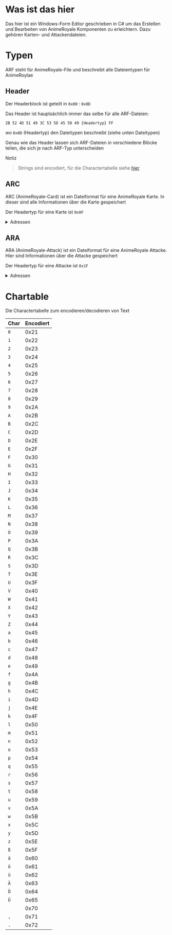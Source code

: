 ﻿# Was ist das hier

Das hier ist ein Windows-Form Editor geschrieben in C# um das Erstellen und Bearbeiten von AnimeRoyale Komponenten zu erleichtern. 
Dazu gehören Karten- und Attackendateien.

# Typen

ARF steht für AnimeRoyale-File und beschreibt alle Dateientypen für AnimeRoylae


## Header

Der Headerblock ist geteilt in `0x00` : `0x0D`

Das Header ist hauptsächlich immer das selbe für alle ARF-Dateien:
```
2B 52 4D 51 49 3C 53 5D 45 50 49 {Headertyp} FF
```
wo `0x0D` (Headertyp) den Dateitypen beschreibt (siehe unten Dateitypen)

Genau wie das Header lassen sich ARF-Dateien in verschiedene Blöcke teilen, die sich je nach ARF-Typ unterscheiden



Notiz
> Strings sind encodiert, für die Charactertabelle siehe [hier](#Chartable)

## ARC

ARC (AnimeRoyale-Card) ist ein Dateiformat für eine AnimeRoyale Karte.
In dieser sind alle Informationen über die Karte gespeichert

Der Headertyp für eine Karte ist `0x0F`

<details>
<summary>Adressen</summary>

Hier ist die Liste von Adressen in der Karte

> Die Adressen sind alle relativ zum Block, das heißt 0x00 würde das 0te byte vom unterteilten Block sein


### Kartendetails

Allgemeine Daten über die Karte

`0x0D` : `0x15D`

|		Inhalt		|		Adresse		|		 Typ		|							Beschreibung						|
|-------------------|-------------------|-------------------|---------------------------------------------------------------|
|ID					|`0x000`  :  `0x002`|ushort				|Die ID von der Karte											|
|Name				|`0x002`  :  `0x022`|string				|Der Name der Karte												|
|Beschreibung		|`0x022`  :  `0x122`|string				|Beschreibung der Karte											|
|Herkunft			|`0x122`  :  `0x142`|string				|Der Name vom Anime												|
|Zusammenspiel		|`0x142`  :  `0x14C`|ushort[5]			|Fünf IDs bei denen die Karte einen Boost im Kampf bekommt		|
|Seltenheit			|`0x14C`  :  `0x14D`|byte				|Das Geschlecht (0 männlich, 1 webilich, 2 divers, 3 unbekannt) |
|Checksum			|`0x14E`  :  `0x150`|byte[2]			|Checksum zum prüfen des Blockes								|


`0x15D` : `0x160`
```
FF FF FF
```


### Kartenstats

Statuswerte der Karte

`0x160` : `0x168`

|		Inhalt		|		Adresse		|		 Typ		|							Beschreibung						|
|-------------------|-------------------|-------------------|---------------------------------------------------------------|
|Level              |`0x00`   :   `0x01`|byte               |Für welches Level der Karte diese Statuswerte gelten           |
|Angriff            |`0x01`   :   `0x02`|byte               |Wie stark die Angriffe der Karte sind                          |
|Verteidigung       |`0x02`   :   `0x03`|byte               |Wie stark der erlittene Schaden verringert wird                |
|Schnelligkeit      |`0x03`   :   `0x04`|byte               |Der Wert bestimmt wer im Kampf anfängt                         |
|LP                 |`0x04`   :   `0x06`|ushort             |Die Anzahl der Lebenspunkte                                    |
|Checksum           |`0x06`   :   `0x08`|byte[2]            |Checksum zum prüfen des Blocks                                 |


`0x168` : `0x16A`
```
FF FF
```

### Kartenattacken

Alle Attackensachen der Karte

`0x16A` : `0x174`

> Der Attackenblock wird nochmal in 3 verschiedene Blöche unterteilt

#### Attacken

Die Attacken die die Karte im Kampf besitzt

`0x16A` : `0x174`

|		Inhalt		|		Adresse		|		 Typ		|							Beschreibung						|
|-------------------|-------------------|-------------------|---------------------------------------------------------------|
|1. Attacken ID     |`0x00`   :   `0x02`|ushort             |Die ID von der ersten Attacke                                  |
|2. Attacken ID     |`0x02`   :   `0x04`|ushort             |Die ID von der zweiten Attacke                                 |
|3. Attacken ID     |`0x04`   :   `0x06`|ushort             |Die ID von der dritten Attacke                                 |
|4. Attacken ID     |`0x06`   :   `0x08`|ushort             |Die ID von der vierten Attacke                                 |
|Checksum           |`0x08`   :   `0x0A`|byte[2]            |Checksum zum prüfen vom Block                                  |


#### Erlernbare Attacken

Erlernbare Attacken sind in zwei Blocke aufgeteilt:
- `0x177` : `0x1A4`
> 15 Attacken die durch Levelaufstieg erlernt werden können
- `0x1A4` : `0x2D0`
> 100 Attacken die durch andere Wege wie Items oder so erlernt werden können

Das Format ist gleich, der Block ist unterteilt in jeweils 115 mal [`byte`: Level, `byte, byte` (ushort) Attacken ID].
Das heißt, wenn die ersten 3 bytes des Blocks beispielsweise `05 00 02` wären, würde das heißen das bei Level 5 die Attacke mit der ID 2 erlernt werden könnte


</details>

## ARA

ARA (AnimeRoyale-Attack) ist ein Dateiformat für eine AnimeRoyale Attacke.
Hier sind Informationen über die Attacke gespeichert

Der Headertyp für eine Attacke ist `0x1F`

<details>
<summary>Adressen</summary>

Hier ist die Liste von Adressen in der Karte

> Die Adressen sind alle relativ zum Block, das heißt 0x00 würde das 0te byte vom unterteilten Block sein

### Body

Die Attacke ist nur in zwei Blöcke geteilt, das Header und der Body

`0x0D` : `0x135`

|		Inhalt		|		Adresse		|		 Typ		|							Beschreibung						|
|-------------------|-------------------|-------------------|---------------------------------------------------------------|
|ID                 |`0x000`  :  `0x002`|ushort             |Die ID der Attacke                                             |
|Name               |`0x002`  :  `0x022`|string             |Der Name der Karte                                             |
|AnzeigeText        |`0x022`  :  `0x122`|string             |Der Text der angezeigt wird wenn die Attacke ausgeführt wird   |
|Typ                |`0x122`  :  `0x123`|byte               |Der Typ der Attacke                                            |
|Effekt             |`0x123`  :  `0x124`|byte               |Der Effekttyp von der Attacke                                  |
|Chance             |`0x124`  :  `0x125`|byte               |Mit welcher Chance dieser Effekt eintritt                      |
|Stärke             |`0x125`  :  `0x126`|byte               |Wie stark die Attacke ist
|Checksum           |`0x126`  :  `0x128`|byte[2]            |Checksum zum prüfen vom Block

**Attacken-Typen**
- `0x00`: Angriff
- `0x01`: Verteidigung
- `0x02`: Heilung
- `0x03`: Boost
- `0x04`: Effekt

**Effekt-Typen**
- `0x00`: Keiner
- `0x01`: Verbrennung
- `0x02`: Vergiftung
- `0x03`: Paralyse
- `0x04`: Verwirrung
- `0x05`: Angriffswert verniedrigen
- `0x06`: Verteidigungswert verniedrigen
- `0x07`: Angriffswert und Verteidigungswert verniedrigen

</details>


# Chartable

Die Charactertabelle zum encodieren/decodieren von Text

| Char |  Encodiert |
|------|------------|
|`0`   |0x21        |
|`1`   |0x22        |
|`2`   |0x23        |
|`3`   |0x24        |
|`4`   |0x25        |
|`5`   |0x26        |
|`6`   |0x27        |
|`7`   |0x28        |
|`8`   |0x29        |
|`9`   |0x2A        |
|`A`   |0x2B        |
|`B`   |0x2C        |
|`C`   |0x2D        |
|`D`   |0x2E        |
|`E`   |0x2F        |
|`F`   |0x30        |
|`G`   |0x31        |
|`H`   |0x32        |
|`I`   |0x33        |
|`J`   |0x34        |
|`K`   |0x35        |
|`L`   |0x36        |
|`M`   |0x37        |
|`N`   |0x38        |
|`O`   |0x39        |
|`P`   |0x3A        |
|`Q`   |0x3B        |
|`R`   |0x3C        |
|`S`   |0x3D        |
|`T`   |0x3E        |
|`U`   |0x3F        |
|`V`   |0x40        |
|`W`   |0x41        |
|`X`   |0x42        |
|`Y`   |0x43        |
|`Z`   |0x44        |
|`a`   |0x45        |
|`b`   |0x46        |
|`c`   |0x47        |
|`d`   |0x48        |
|`e`   |0x49        |
|`f`   |0x4A        |
|`g`   |0x4B        |
|`h`   |0x4C        |
|`i`   |0x4D        |
|`j`   |0x4E        |
|`k`   |0x4F        |
|`l`   |0x50        |
|`m`   |0x51        |
|`n`   |0x52        |
|`o`   |0x53        |
|`p`   |0x54        |
|`q`   |0x55        |
|`r`   |0x56        |
|`s`   |0x57        |
|`t`   |0x58        |
|`u`   |0x59        |
|`v`   |0x5A        |
|`w`   |0x5B        |
|`x`   |0x5C        |
|`y`   |0x5D        |
|`z`   |0x5E        |
|`ß`   |0x5F        |
|`ä`   |0x60        |
|`ö`   |0x61        |
|`ü`   |0x62        |
|`Ä`   |0x63        |
|`Ö`   |0x64        |
|`Ü`   |0x65        |
|` `   |0x70        |
|`,`   |0x71        |
|`.`   |0x72        |
